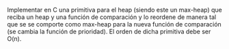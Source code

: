 Implementar en C una primitiva para el heap (siendo este un max-heap) que reciba un heap y una función de comparación y lo reordene de manera tal que se se comporte como max-heap para la nueva función de comparación (se cambia la función de prioridad). El orden de dicha primitiva debe ser O(n).